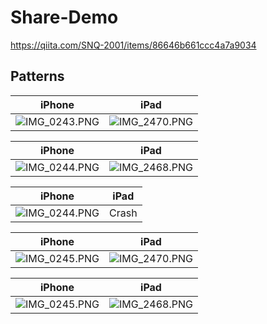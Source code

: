 # Share-Demo
https://qiita.com/SNQ-2001/items/86646b661ccc4a7a9034

## Patterns
|iPhone|iPad|
|-|-|
|![IMG_0243.PNG](https://qiita-image-store.s3.ap-northeast-1.amazonaws.com/0/1745371/3cba2029-61f3-7b73-ecfc-af16bf1ff767.png)|![IMG_2470.PNG](https://qiita-image-store.s3.ap-northeast-1.amazonaws.com/0/1745371/d2985c61-7fb2-6d7d-4fbd-9ab8fe833016.png)|

|iPhone|iPad|
|-|-|
|![IMG_0244.PNG](https://qiita-image-store.s3.ap-northeast-1.amazonaws.com/0/1745371/6de9da82-bd7a-50ee-75db-9c822f54aff7.png)|![IMG_2468.PNG](https://qiita-image-store.s3.ap-northeast-1.amazonaws.com/0/1745371/a058e98f-de88-3beb-a3d4-4ea5dc189e70.png)|

|iPhone|iPad|
|-|-|
|![IMG_0244.PNG](https://qiita-image-store.s3.ap-northeast-1.amazonaws.com/0/1745371/1ac2e66c-5cde-0434-d416-c79ea6be2348.png)|Crash|

|iPhone|iPad|
|-|-|
|![IMG_0245.PNG](https://qiita-image-store.s3.ap-northeast-1.amazonaws.com/0/1745371/ee09e31d-be58-f9cd-4158-4191e36175a4.png)|![IMG_2470.PNG](https://qiita-image-store.s3.ap-northeast-1.amazonaws.com/0/1745371/f40c7e3f-1b37-6cab-f59c-dfbe0df800a2.png)|

|iPhone|iPad|
|-|-|
|![IMG_0245.PNG](https://qiita-image-store.s3.ap-northeast-1.amazonaws.com/0/1745371/ee09e31d-be58-f9cd-4158-4191e36175a4.png)|![IMG_2468.PNG](https://qiita-image-store.s3.ap-northeast-1.amazonaws.com/0/1745371/a058e98f-de88-3beb-a3d4-4ea5dc189e70.png)|
